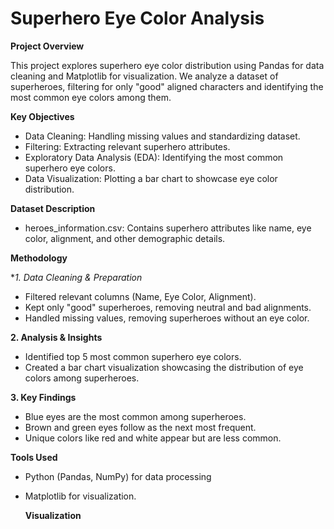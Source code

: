 # Superhero Eye Color Analysis

**Project Overview**

This project explores superhero eye color distribution using Pandas for data cleaning and Matplotlib for visualization. We analyze a dataset of superheroes, filtering for only "good" aligned characters and identifying the most common eye colors among them.

**Key Objectives**
- Data Cleaning: Handling missing values and standardizing dataset.
- Filtering: Extracting relevant superhero attributes.
- Exploratory Data Analysis (EDA): Identifying the most common superhero eye colors.
- Data Visualization: Plotting a bar chart to showcase eye color distribution.

**Dataset Description**
- heroes_information.csv: Contains superhero attributes like name, eye color, alignment, and other demographic details.

**Methodology**

**1. Data Cleaning & Preparation*
- Filtered relevant columns (Name, Eye Color, Alignment).
- Kept only "good" superheroes, removing neutral and bad alignments.
- Handled missing values, removing superheroes without an eye color.
  
**2. Analysis & Insights**
- Identified top 5 most common superhero eye colors.
- Created a bar chart visualization showcasing the distribution of eye colors among superheroes.

**3. Key Findings**
- Blue eyes are the most common among superheroes.
- Brown and green eyes follow as the next most frequent.
- Unique colors like red and white appear but are less common.
  
**Tools Used**
- Python (Pandas, NumPy) for data processing
- Matplotlib for visualization.

  **Visualization**
